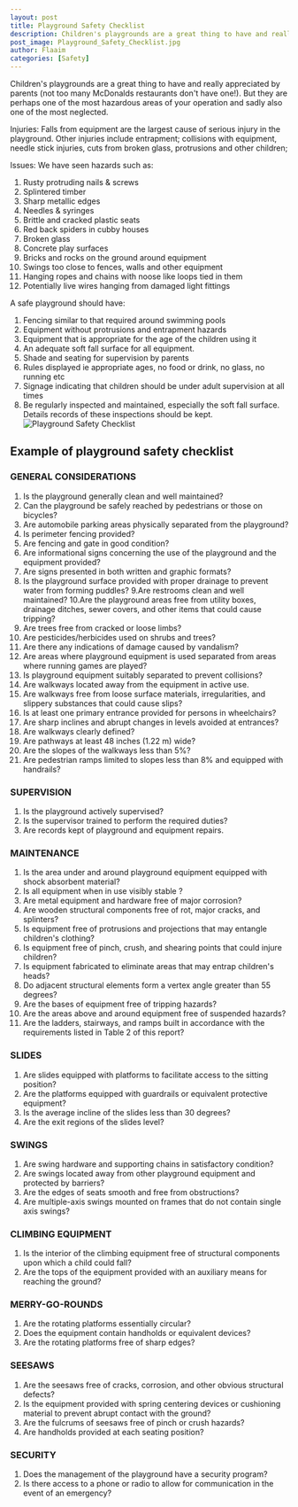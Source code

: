 ```yaml
---
layout: post
title: Playground Safety Checklist
description: Children's playgrounds are a great thing to have and really appreciated by parents (not too many McDonalds restaurants don't have one!). But they are perhaps one of the most hazardous areas of your operation and sadly also one of the most neglected.
post_image: Playground_Safety_Checklist.jpg
author: Flaaim
categories: [Safety]
---
```


Children's playgrounds are a great thing to have and really appreciated by parents (not too many McDonalds restaurants don't have one!). But they are perhaps one of the most hazardous areas of your operation and sadly also one of the most neglected.

Injuries: Falls from equipment are the largest cause of serious injury in the playground. Other injuries include entrapment; collisions with equipment, needle stick injuries, cuts from broken glass, protrusions and other children; 

Issues: We have seen hazards such as: 
1. Rusty protruding nails & screws 
2. Splintered timber 
3. Sharp metallic edges 
4. Needles & syringes 
5. Brittle and cracked plastic seats 
6. Red back spiders in cubby houses 
7. Broken glass 
8. Concrete play surfaces 
9. Bricks and rocks on the ground around equipment 
10. Swings too close to fences, walls and other equipment 
11. Hanging ropes and chains with noose like loops tied in them 
12. Potentially live wires hanging from damaged light fittings


A safe playground should have:
1. Fencing similar to that required around swimming pools
2. Equipment without protrusions and entrapment hazards
3. Equipment that is appropriate for the age of the children using it
4. An adequate soft fall surface for all equipment. 
5. Shade and seating for supervision by parents
6. Rules displayed ie appropriate ages, no food or drink, no glass, no running etc
7. Signage indicating that children should be under adult supervision at all times
8. Be regularly inspected and maintained, especially the soft fall surface. Details records of these inspections should be kept. 
![Playground Safety Checklist](https://safetyworkblog.com/assets/Playground_Safety_Checklist.jpg)

## Example of playground safety checklist
### GENERAL CONSIDERATIONS
1. Is the playground generally clean and well maintained?
2. Can the playground be safely reached by pedestrians or those on bicycles? 
3. Are automobile parking areas physically separated from the playground? 
4. Is perimeter fencing provided? 
5. Are fencing and gate in good condition?
6. Are informational signs concerning the use of the playground and the equipment provided? 
7. Are signs presented in both written and graphic formats? 
8. Is the playground surface provided with proper drainage to prevent water from forming puddles? 
9.Are restrooms clean and well maintained? 
10.Are the playground areas free from utility boxes, drainage ditches, sewer covers, and other items that could cause tripping? 
11. Are trees free from cracked or loose limbs?
12. Are pesticides/herbicides used on shrubs and trees? 
13. Are there any indications of damage caused by vandalism?
14. Are areas where playground equipment is used separated from areas where running games are played? 
15. Is playground equipment suitably separated to prevent collisions? 
16. Are walkways located away from the equipment in active use. 
17. Are walkways free from loose surface materials, irregularities, and slippery substances that could cause slips? 
18. Is at least one primary entrance provided for persons in wheelchairs? 
19. Are sharp inclines and abrupt changes in levels avoided at entrances? 
20. Are walkways clearly defined? 
21. Are pathways at least 48 inches (1.22 m) wide? 
22. Are the slopes of the walkways less than 5%?
23. Are pedestrian ramps limited to slopes less than 8% and equipped with handrails? 
### SUPERVISION
1. Is the playground actively supervised?
2. Is the supervisor trained to perform the required duties? 
3. Are records kept of playground and equipment repairs. 
### MAINTENANCE
1. Is the area under and around playground equipment equipped with shock absorbent material? 
2. Is all equipment when in use visibly stable ? 
3. Are metal equipment and hardware free of major corrosion? 
4. Are wooden structural components free of rot, major cracks, and splinters? 
5. Is equipment free of protrusions and projections that may entangle children's clothing? 
6. Is equipment free of pinch, crush, and shearing points that could injure children? 
7. Is equipment fabricated to eliminate areas that may entrap children's heads?
8. Do adjacent structural elements form a vertex angle greater than 55 degrees?
9. Are the bases of equipment free of tripping hazards? 
10. Are the areas above and around equipment free of suspended hazards? 
11. Are the ladders, stairways, and ramps built in accordance with the requirements listed in Table 2 of this report? 
### SLIDES
1. Are slides equipped with platforms to facilitate access to the sitting position? 
2. Are the platforms equipped with guardrails or equivalent protective equipment? 
3. Is the average incline of the slides less than 30 degrees? 
4. Are the exit regions of the slides level? 
### SWINGS 
1. Are swing hardware and supporting chains in satisfactory condition? 
2. Are swings located away from other playground equipment and protected by barriers? 
3. Are the edges of seats smooth and free from obstructions? 
4. Are multiple-axis swings mounted on frames that do not contain single axis swings? 
### CLIMBING EQUIPMENT
1. Is the interior of the climbing equipment free of structural components upon which a child could fall?
2. Are the tops of the equipment provided with an auxiliary means for reaching the ground?
### MERRY-GO-ROUNDS
1. Are the rotating platforms essentially circular? 
2. Does the equipment contain handholds or equivalent devices? 
3. Are the rotating platforms free of sharp edges? 
### SEESAWS
1. Are the seesaws free of cracks, corrosion, and other obvious structural defects? 
2. Is the equipment provided with spring centering devices or cushioning material to prevent abrupt contact with the ground? 
3. Are the fulcrums of seesaws free of pinch or crush hazards? 
4. Are handholds provided at each seating position? 
### SECURITY
1. Does the management of the playground have a security program? 
2. Is there access to a phone or radio to allow for communication in the event of an emergency? 



